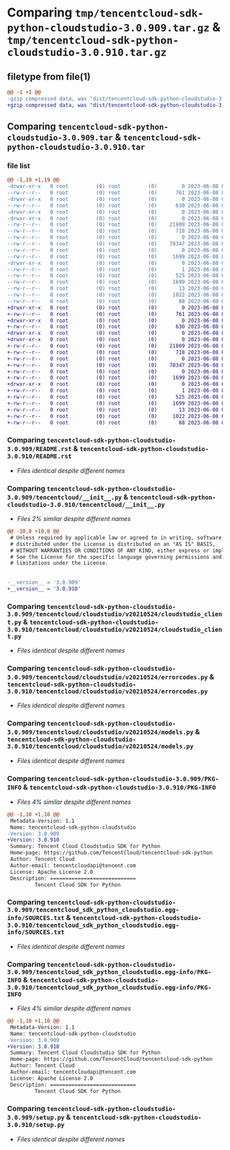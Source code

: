 # Comparing `tmp/tencentcloud-sdk-python-cloudstudio-3.0.909.tar.gz` & `tmp/tencentcloud-sdk-python-cloudstudio-3.0.910.tar.gz`

## filetype from file(1)

```diff
@@ -1 +1 @@
-gzip compressed data, was "dist/tencentcloud-sdk-python-cloudstudio-3.0.909.tar", last modified: Thu Jun  8 00:21:19 2023, max compression
+gzip compressed data, was "dist/tencentcloud-sdk-python-cloudstudio-3.0.910.tar", last modified: Thu Jun  8 09:06:53 2023, max compression
```

## Comparing `tencentcloud-sdk-python-cloudstudio-3.0.909.tar` & `tencentcloud-sdk-python-cloudstudio-3.0.910.tar`

### file list

```diff
@@ -1,19 +1,19 @@
-drwxr-xr-x   0 root         (0) root         (0)        0 2023-06-08 00:21:19.000000 tencentcloud-sdk-python-cloudstudio-3.0.909/
--rw-r--r--   0 root         (0) root         (0)      761 2023-06-08 00:21:19.000000 tencentcloud-sdk-python-cloudstudio-3.0.909/README.rst
-drwxr-xr-x   0 root         (0) root         (0)        0 2023-06-08 00:21:19.000000 tencentcloud-sdk-python-cloudstudio-3.0.909/tencentcloud/
--rw-r--r--   0 root         (0) root         (0)      630 2023-06-08 00:21:19.000000 tencentcloud-sdk-python-cloudstudio-3.0.909/tencentcloud/__init__.py
-drwxr-xr-x   0 root         (0) root         (0)        0 2023-06-08 00:21:19.000000 tencentcloud-sdk-python-cloudstudio-3.0.909/tencentcloud/cloudstudio/
-drwxr-xr-x   0 root         (0) root         (0)        0 2023-06-08 00:21:19.000000 tencentcloud-sdk-python-cloudstudio-3.0.909/tencentcloud/cloudstudio/v20210524/
--rw-r--r--   0 root         (0) root         (0)    21809 2023-06-08 00:21:19.000000 tencentcloud-sdk-python-cloudstudio-3.0.909/tencentcloud/cloudstudio/v20210524/cloudstudio_client.py
--rw-r--r--   0 root         (0) root         (0)      718 2023-06-08 00:21:19.000000 tencentcloud-sdk-python-cloudstudio-3.0.909/tencentcloud/cloudstudio/v20210524/errorcodes.py
--rw-r--r--   0 root         (0) root         (0)        0 2023-06-08 00:21:19.000000 tencentcloud-sdk-python-cloudstudio-3.0.909/tencentcloud/cloudstudio/v20210524/__init__.py
--rw-r--r--   0 root         (0) root         (0)    70347 2023-06-08 00:21:19.000000 tencentcloud-sdk-python-cloudstudio-3.0.909/tencentcloud/cloudstudio/v20210524/models.py
--rw-r--r--   0 root         (0) root         (0)        0 2023-06-08 00:21:19.000000 tencentcloud-sdk-python-cloudstudio-3.0.909/tencentcloud/cloudstudio/__init__.py
--rw-r--r--   0 root         (0) root         (0)     1699 2023-06-08 00:21:19.000000 tencentcloud-sdk-python-cloudstudio-3.0.909/PKG-INFO
-drwxr-xr-x   0 root         (0) root         (0)        0 2023-06-08 00:21:19.000000 tencentcloud-sdk-python-cloudstudio-3.0.909/tencentcloud_sdk_python_cloudstudio.egg-info/
--rw-r--r--   0 root         (0) root         (0)        1 2023-06-08 00:21:19.000000 tencentcloud-sdk-python-cloudstudio-3.0.909/tencentcloud_sdk_python_cloudstudio.egg-info/dependency_links.txt
--rw-r--r--   0 root         (0) root         (0)      525 2023-06-08 00:21:19.000000 tencentcloud-sdk-python-cloudstudio-3.0.909/tencentcloud_sdk_python_cloudstudio.egg-info/SOURCES.txt
--rw-r--r--   0 root         (0) root         (0)     1699 2023-06-08 00:21:19.000000 tencentcloud-sdk-python-cloudstudio-3.0.909/tencentcloud_sdk_python_cloudstudio.egg-info/PKG-INFO
--rw-r--r--   0 root         (0) root         (0)       13 2023-06-08 00:21:19.000000 tencentcloud-sdk-python-cloudstudio-3.0.909/tencentcloud_sdk_python_cloudstudio.egg-info/top_level.txt
--rw-r--r--   0 root         (0) root         (0)     1022 2023-06-08 00:21:19.000000 tencentcloud-sdk-python-cloudstudio-3.0.909/setup.py
--rw-r--r--   0 root         (0) root         (0)       88 2023-06-08 00:21:19.000000 tencentcloud-sdk-python-cloudstudio-3.0.909/setup.cfg
+drwxr-xr-x   0 root         (0) root         (0)        0 2023-06-08 09:06:53.000000 tencentcloud-sdk-python-cloudstudio-3.0.910/
+-rw-r--r--   0 root         (0) root         (0)      761 2023-06-08 09:06:51.000000 tencentcloud-sdk-python-cloudstudio-3.0.910/README.rst
+drwxr-xr-x   0 root         (0) root         (0)        0 2023-06-08 09:06:53.000000 tencentcloud-sdk-python-cloudstudio-3.0.910/tencentcloud/
+-rw-r--r--   0 root         (0) root         (0)      630 2023-06-08 09:06:52.000000 tencentcloud-sdk-python-cloudstudio-3.0.910/tencentcloud/__init__.py
+drwxr-xr-x   0 root         (0) root         (0)        0 2023-06-08 09:06:53.000000 tencentcloud-sdk-python-cloudstudio-3.0.910/tencentcloud/cloudstudio/
+drwxr-xr-x   0 root         (0) root         (0)        0 2023-06-08 09:06:53.000000 tencentcloud-sdk-python-cloudstudio-3.0.910/tencentcloud/cloudstudio/v20210524/
+-rw-r--r--   0 root         (0) root         (0)    21809 2023-06-08 09:06:52.000000 tencentcloud-sdk-python-cloudstudio-3.0.910/tencentcloud/cloudstudio/v20210524/cloudstudio_client.py
+-rw-r--r--   0 root         (0) root         (0)      718 2023-06-08 09:06:52.000000 tencentcloud-sdk-python-cloudstudio-3.0.910/tencentcloud/cloudstudio/v20210524/errorcodes.py
+-rw-r--r--   0 root         (0) root         (0)        0 2023-06-08 09:06:52.000000 tencentcloud-sdk-python-cloudstudio-3.0.910/tencentcloud/cloudstudio/v20210524/__init__.py
+-rw-r--r--   0 root         (0) root         (0)    70347 2023-06-08 09:06:52.000000 tencentcloud-sdk-python-cloudstudio-3.0.910/tencentcloud/cloudstudio/v20210524/models.py
+-rw-r--r--   0 root         (0) root         (0)        0 2023-06-08 09:06:52.000000 tencentcloud-sdk-python-cloudstudio-3.0.910/tencentcloud/cloudstudio/__init__.py
+-rw-r--r--   0 root         (0) root         (0)     1699 2023-06-08 09:06:53.000000 tencentcloud-sdk-python-cloudstudio-3.0.910/PKG-INFO
+drwxr-xr-x   0 root         (0) root         (0)        0 2023-06-08 09:06:53.000000 tencentcloud-sdk-python-cloudstudio-3.0.910/tencentcloud_sdk_python_cloudstudio.egg-info/
+-rw-r--r--   0 root         (0) root         (0)        1 2023-06-08 09:06:53.000000 tencentcloud-sdk-python-cloudstudio-3.0.910/tencentcloud_sdk_python_cloudstudio.egg-info/dependency_links.txt
+-rw-r--r--   0 root         (0) root         (0)      525 2023-06-08 09:06:53.000000 tencentcloud-sdk-python-cloudstudio-3.0.910/tencentcloud_sdk_python_cloudstudio.egg-info/SOURCES.txt
+-rw-r--r--   0 root         (0) root         (0)     1699 2023-06-08 09:06:53.000000 tencentcloud-sdk-python-cloudstudio-3.0.910/tencentcloud_sdk_python_cloudstudio.egg-info/PKG-INFO
+-rw-r--r--   0 root         (0) root         (0)       13 2023-06-08 09:06:53.000000 tencentcloud-sdk-python-cloudstudio-3.0.910/tencentcloud_sdk_python_cloudstudio.egg-info/top_level.txt
+-rw-r--r--   0 root         (0) root         (0)     1022 2023-06-08 09:06:51.000000 tencentcloud-sdk-python-cloudstudio-3.0.910/setup.py
+-rw-r--r--   0 root         (0) root         (0)       88 2023-06-08 09:06:53.000000 tencentcloud-sdk-python-cloudstudio-3.0.910/setup.cfg
```

### Comparing `tencentcloud-sdk-python-cloudstudio-3.0.909/README.rst` & `tencentcloud-sdk-python-cloudstudio-3.0.910/README.rst`

 * *Files identical despite different names*

### Comparing `tencentcloud-sdk-python-cloudstudio-3.0.909/tencentcloud/__init__.py` & `tencentcloud-sdk-python-cloudstudio-3.0.910/tencentcloud/__init__.py`

 * *Files 2% similar despite different names*

```diff
@@ -10,8 +10,8 @@
 # Unless required by applicable law or agreed to in writing, software
 # distributed under the License is distributed on an "AS IS" BASIS,
 # WITHOUT WARRANTIES OR CONDITIONS OF ANY KIND, either express or implied.
 # See the License for the specific language governing permissions and
 # limitations under the License.
 
 
-__version__ = '3.0.909'
+__version__ = '3.0.910'
```

### Comparing `tencentcloud-sdk-python-cloudstudio-3.0.909/tencentcloud/cloudstudio/v20210524/cloudstudio_client.py` & `tencentcloud-sdk-python-cloudstudio-3.0.910/tencentcloud/cloudstudio/v20210524/cloudstudio_client.py`

 * *Files identical despite different names*

### Comparing `tencentcloud-sdk-python-cloudstudio-3.0.909/tencentcloud/cloudstudio/v20210524/errorcodes.py` & `tencentcloud-sdk-python-cloudstudio-3.0.910/tencentcloud/cloudstudio/v20210524/errorcodes.py`

 * *Files identical despite different names*

### Comparing `tencentcloud-sdk-python-cloudstudio-3.0.909/tencentcloud/cloudstudio/v20210524/models.py` & `tencentcloud-sdk-python-cloudstudio-3.0.910/tencentcloud/cloudstudio/v20210524/models.py`

 * *Files identical despite different names*

### Comparing `tencentcloud-sdk-python-cloudstudio-3.0.909/PKG-INFO` & `tencentcloud-sdk-python-cloudstudio-3.0.910/PKG-INFO`

 * *Files 4% similar despite different names*

```diff
@@ -1,10 +1,10 @@
 Metadata-Version: 1.1
 Name: tencentcloud-sdk-python-cloudstudio
-Version: 3.0.909
+Version: 3.0.910
 Summary: Tencent Cloud Cloudstudio SDK for Python
 Home-page: https://github.com/TencentCloud/tencentcloud-sdk-python
 Author: Tencent Cloud
 Author-email: tencentcloudapi@tencent.com
 License: Apache License 2.0
 Description: ============================
         Tencent Cloud SDK for Python
```

### Comparing `tencentcloud-sdk-python-cloudstudio-3.0.909/tencentcloud_sdk_python_cloudstudio.egg-info/SOURCES.txt` & `tencentcloud-sdk-python-cloudstudio-3.0.910/tencentcloud_sdk_python_cloudstudio.egg-info/SOURCES.txt`

 * *Files identical despite different names*

### Comparing `tencentcloud-sdk-python-cloudstudio-3.0.909/tencentcloud_sdk_python_cloudstudio.egg-info/PKG-INFO` & `tencentcloud-sdk-python-cloudstudio-3.0.910/tencentcloud_sdk_python_cloudstudio.egg-info/PKG-INFO`

 * *Files 4% similar despite different names*

```diff
@@ -1,10 +1,10 @@
 Metadata-Version: 1.1
 Name: tencentcloud-sdk-python-cloudstudio
-Version: 3.0.909
+Version: 3.0.910
 Summary: Tencent Cloud Cloudstudio SDK for Python
 Home-page: https://github.com/TencentCloud/tencentcloud-sdk-python
 Author: Tencent Cloud
 Author-email: tencentcloudapi@tencent.com
 License: Apache License 2.0
 Description: ============================
         Tencent Cloud SDK for Python
```

### Comparing `tencentcloud-sdk-python-cloudstudio-3.0.909/setup.py` & `tencentcloud-sdk-python-cloudstudio-3.0.910/setup.py`

 * *Files identical despite different names*

